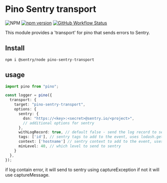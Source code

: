 # Pino Sentry transport

![NPM](https://img.shields.io/npm/l/pino-sentry-transport)
[![npm version](https://img.shields.io/npm/v/pino-sentry-transport)](https://www.npmjs.com/package/pino-sentry-transport)
[![GitHub Workflow Status](https://github.com/tomer-yechiel/pino-sentry-transport/actions/workflows/pino-sentry-transport.yml/badge.svg?branch=main)](https://github.com/tomer-yechiel/pino-sentry-transport/actions)



This module provides a 'transport' for pino that sends errors to Sentry.

## Install

```shell
npm i @sentry/node pino-sentry-transport
```

## usage

```typescript
import pino from "pino";

const logger = pino({
  transport: {
    target: "pino-sentry-transport",
    options: {
      sentry: {
        dsn: "https://<key>:<secret>@sentry.io/<project>",
        // additional options for sentry
      },
      withLogRecord: true, // default false - send the log record to sentry as a context.(if its more then 8Kb Sentry will throw an error)
      tags: ['id'], // sentry tags to add to the event, uses lodash.get to get the value from the log record
      context: ['hostname'] // sentry context to add to the event, uses lodash.get to get the value from the log record,
      minLevel: 40, // which level to send to sentry
    }
  },
});
```

if log contain error, it will send to sentry using captureException if not it will use captureMessage.
